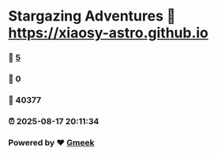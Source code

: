 # Stargazing Adventures :link: https://xiaosy-astro.github.io 
### :page_facing_up: [5](https://xiaosy-astro.github.io/tag.html) 
### :speech_balloon: 0 
### :hibiscus: 40377 
### :alarm_clock: 2025-08-17 20:11:34 
### Powered by :heart: [Gmeek](https://github.com/Meekdai/Gmeek)
